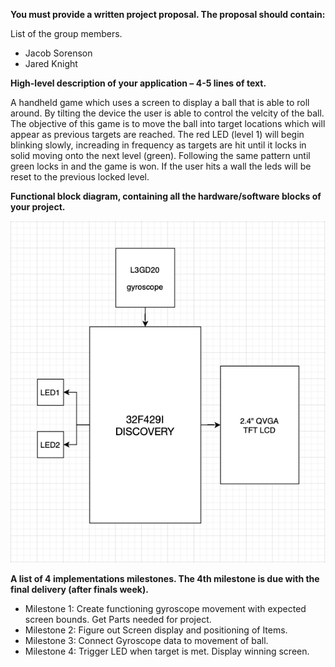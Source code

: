 <b>You must provide a written project proposal. The proposal should contain:</b>

List of the group members.
	<ul>
	<li>Jacob Sorenson</li> 
	<li>Jared Knight</li>
	</ul>
<b>High-level description of your application – 4-5 lines of text.</b>

<p>A handheld game which uses a screen to display a ball that is able to roll around. By tilting 
the device the user is able to control the velcity of the ball. The objective of this game is 
to move the ball into target locations which will appear as previous targets are reached. The 
red LED (level 1) will begin blinking slowly, increading in frequency as targets are hit until 
it locks in solid moving onto the next level (green). Following the same pattern until green 
locks in and the game is won. If the user hits a wall the leds will be reset to the previous 
locked level.</p>
		
<b>Functional block diagram, containing all the hardware/software blocks of your project.</b>

![GitHub Logo](/images/Hardware_Block_DIagram.png)

<b>A list of 4 implementations milestones. The 4th milestone is due with the final delivery (after finals week).</b>
	<ul>
	<li>Milestone 1: Create functioning gyroscope movement with expected screen bounds. Get Parts needed for project.</li>
	<li>Milestone 2: Figure out Screen display and positioning of Items.</li>
	<li>Milestone 3: Connect Gyroscope data to movement of ball.</li>
	<li>Milestone 4: Trigger LED when target is met. Display winning screen.</li>
	</ul>

